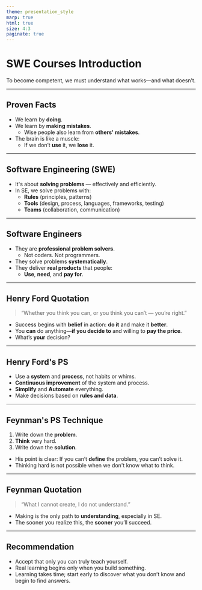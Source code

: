 ```yaml
---
theme: presentation_style
marp: true
html: true
size: 4:3
paginate: true
---
```


<!-- _class: frontpage -->
<!-- _paginate: skip -->

# SWE Courses Introduction

To become competent, we must understand what works—and what doesn’t.

---

## Proven Facts

- We learn by **doing**.
- We learn by **making mistakes**.
  - Wise people also learn from **others' mistakes**.
- The brain is like a muscle:
  - If we don’t **use** it, we **lose** it.

---

## Software Engineering (SWE)

- It's about **solving problems** — effectively and efficiently.
- In SE, we solve problems with:
  - **Rules** (principles, patterns)
  - **Tools** (design, process, languages, frameworks, testing)
  - **Teams** (collaboration, communication)

---

## Software Engineers

- They are **professional problem solvers**.
  - Not coders. Not programmers.
- They solve problems **systematically**.
- They deliver **real products** that people:
  - **Use**, **need**, and **pay for**.

---

## Henry Ford Quotation

> “Whether you think you can, or you think you can’t — you’re right.”

- Success begins with **belief** in action: **do it** and make it **better**.
- You **can** do anything—**if you decide to** and willing to **pay the price**.
- What’s **your** decision?

---

## Henry Ford's PS

- Use a **system** and **process**, not habits or whims.
- **Continuous improvement** of the system and process.
- **Simplify** and **Automate** everything.
- Make decisions based on **rules and data**.

---

## Feynman's PS Technique

1. Write down the **problem**.
2. **Think** very hard.
3. Write down the **solution**.

- His point is clear: If you can’t **define** the problem, you can’t solve it.
- Thinking hard is not possible when we don't know what to think.

---

## Feynman Quotation

> “What I cannot create, I do not understand.”

- Making is the only path to **understanding**, especially in SE.
- The sooner you realize this, the **sooner** you’ll succeed.

---

## Recommendation

- Accept that only you can truly teach yourself.
- Real learning begins only when you build something.
- Learning takes time; start early to discover what you don’t know and begin to find answers.
